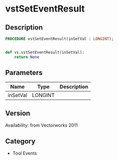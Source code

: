 # vstSetEventResult

## Description
```pascal
PROCEDURE vstSetEventResult(inSetVal : LONGINT);
```

```python

def vs.vstSetEventResult(inSetVal):
    return None
```

## Parameters
|Name|Type|Description|
|---|---|---|
|inSetVal|LONGINT||

## Version
Availability: from Vectorworks 2011
## Category
* Tool Events


